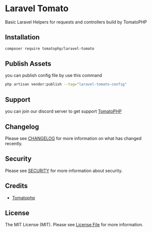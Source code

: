 # Laravel Tomato

Basic Laravel Helpers for requests and controllers build by TomatoPHP

## Installation

```bash
composer require tomatophp/laravel-tomato
```

## Publish Assets

you can publish config file by use this command

```bash
php artisan vendor:publish --tag="laravel-tomato-config"
```

## Support

you can join our discord server to get support [TomatoPHP](https://discord.gg/Xqmt35Uh)

## Changelog

Please see [CHANGELOG](CHANGELOG.md) for more information on what has changed recently.

## Security

Please see [SECURITY](SECURITY.md) for more information about security.

## Credits

- [Tomatophp](mailto:info@3x1.io)

## License

The MIT License (MIT). Please see [License File](LICENSE.md) for more information.
